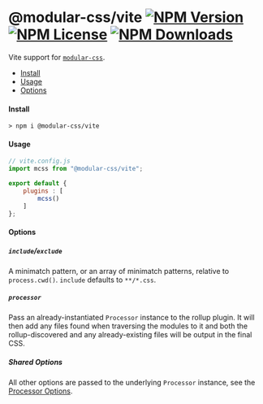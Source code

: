 # @modular-css/vite  [![NPM Version](https://img.shields.io/npm/v/@modular-css/vite.svg)](https://www.npmjs.com/package/@modular-css/vite) [![NPM License](https://img.shields.io/npm/l/@modular-css/vite.svg)](https://www.npmjs.com/package/@modular-css/vite) [![NPM Downloads](https://img.shields.io/npm/dm/@modular-css/vite.svg)](https://www.npmjs.com/package/@modular-css/vite)

Vite support for [`modular-css`](https://github.com/tivac/modular-css).

- [Install](#install)
- [Usage](#usage)
- [Options](#options)

#### Install

```shell
> npm i @modular-css/vite
```

#### Usage

```javascript
// vite.config.js
import mcss from "@modular-css/vite";

export default {
    plugins : [
        mcss()
    ]
};
```

#### Options

##### `include`/`exclude`

A minimatch pattern, or an array of minimatch patterns, relative to `process.cwd()`. `include` defaults to `**/*.css`.

##### `processor`

Pass an already-instantiated `Processor` instance to the rollup plugin. It will then add any files found when traversing the modules to it and both the rollup-discovered and any already-existing files will be output in the final CSS.

##### Shared Options

All other options are passed to the underlying `Processor` instance, see the [Processor Options](#processor-options).
